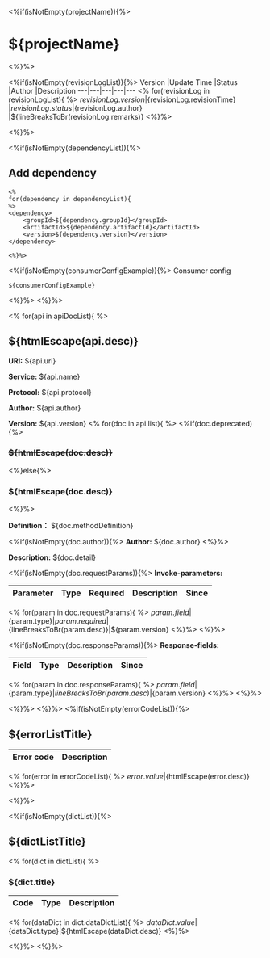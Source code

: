 <%if(isNotEmpty(projectName)){%>

# ${projectName}

<%}%>

<%if(isNotEmpty(revisionLogList)){%>
Version |Update Time |Status |Author |Description
---|---|---|---|---
<% for(revisionLog in revisionLogList){ %>
${revisionLog.version} |${revisionLog.revisionTime} |${revisionLog.status} |${revisionLog.author}
|${lineBreaksToBr(revisionLog.remarks)}
<%}%>

<%}%>

<%if(isNotEmpty(dependencyList)){%>

## Add dependency

```
<%
for(dependency in dependencyList){
%>
<dependency>
    <groupId>${dependency.groupId}</groupId>
    <artifactId>${dependency.artifactId}</artifactId>
    <version>${dependency.version}</version>
</dependency>

<%}%>
```

<%if(isNotEmpty(consumerConfigExample)){%>
Consumer config

```
${consumerConfigExample}
```

<%}%>
<%}%>

<% for(api in apiDocList){ %>

## ${htmlEscape(api.desc)}

**URI:** ${api.uri}

**Service:** ${api.name}

**Protocol:** ${api.protocol}

**Author:** ${api.author}

**Version:** ${api.version}
<% for(doc in api.list){ %>
<%if(doc.deprecated){%>

### ~~${htmlEscape(doc.desc)}~~

<%}else{%>

### ${htmlEscape(doc.desc)}

<%}%>

**Definition：** ${doc.methodDefinition}

<%if(isNotEmpty(doc.author)){%>
**Author:** ${doc.author}
<%}%>

**Description:** ${doc.detail}

<%if(isNotEmpty(doc.requestParams)){%>
**Invoke-parameters:**

Parameter|Type|Required|Description|Since
---|---|---|---|---

<% for(param in doc.requestParams){ %>
${param.field}|${param.type}|${param.required}|${lineBreaksToBr(param.desc)}|${param.version}
<%}%>
<%}%>

<%if(isNotEmpty(doc.responseParams)){%>
**Response-fields:**

Field | Type|Description|Since
---|---|---|---

<% for(param in doc.responseParams){ %>
${param.field}|${param.type}|${lineBreaksToBr(param.desc)}|${param.version}
<%}%>
<%}%>

<%}%>
<%}%>
<%if(isNotEmpty(errorCodeList)){%>

## ${errorListTitle}

Error code |Description
---|---

<% for(error in errorCodeList){ %>
${error.value}|${htmlEscape(error.desc)}
<%}%>

<%}%>

<%if(isNotEmpty(dictList)){%>

## ${dictListTitle}

<% for(dict in dictList){ %>

### ${dict.title}

Code |Type|Description
---|---|---

<% for(dataDict in dict.dataDictList){ %>
${dataDict.value}|${dataDict.type}|${htmlEscape(dataDict.desc)}
<%}%>

<%}%>
<%}%>
